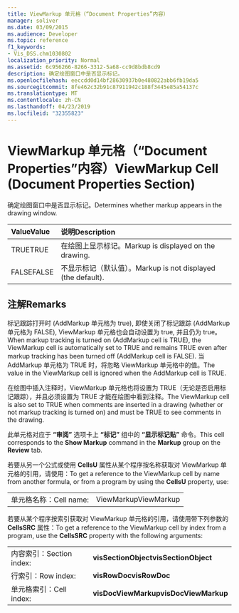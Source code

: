 ```yaml
---
title: ViewMarkup 单元格（“Document Properties”内容）
manager: soliver
ms.date: 03/09/2015
ms.audience: Developer
ms.topic: reference
f1_keywords:
- Vis_DSS.chm1030802
localization_priority: Normal
ms.assetid: 6c956266-8266-3312-5a68-cc9d8bdb8cd9
description: 确定绘图窗口中是否显示标记。
ms.openlocfilehash: eeccdd0d14bf28630937b0e480822abb6fb19da5
ms.sourcegitcommit: 8fe462c32b91c87911942c188f3445e85a54137c
ms.translationtype: MT
ms.contentlocale: zh-CN
ms.lasthandoff: 04/23/2019
ms.locfileid: "32355823"
---
```

# <a name="viewmarkup-cell-document-properties-section"></a><span data-ttu-id="a0f17-103">ViewMarkup 单元格（“Document Properties”内容）</span><span class="sxs-lookup"><span data-stu-id="a0f17-103">ViewMarkup Cell (Document Properties Section)</span></span>

<span data-ttu-id="a0f17-104">确定绘图窗口中是否显示标记。</span><span class="sxs-lookup"><span data-stu-id="a0f17-104">Determines whether markup appears in the drawing window.</span></span> 
  
|<span data-ttu-id="a0f17-105">**Value**</span><span class="sxs-lookup"><span data-stu-id="a0f17-105">**Value**</span></span>|<span data-ttu-id="a0f17-106">**说明**</span><span class="sxs-lookup"><span data-stu-id="a0f17-106">**Description**</span></span>|
|:-----|:-----|
|<span data-ttu-id="a0f17-107">TRUE</span><span class="sxs-lookup"><span data-stu-id="a0f17-107">TRUE</span></span>  <br/> |<span data-ttu-id="a0f17-108">在绘图上显示标记。</span><span class="sxs-lookup"><span data-stu-id="a0f17-108">Markup is displayed on the drawing.</span></span>  <br/> |
|<span data-ttu-id="a0f17-109">FALSE</span><span class="sxs-lookup"><span data-stu-id="a0f17-109">FALSE</span></span>  <br/> |<span data-ttu-id="a0f17-110">不显示标记（默认值）。</span><span class="sxs-lookup"><span data-stu-id="a0f17-110">Markup is not displayed (the default).</span></span>  <br/> |
   
## <a name="remarks"></a><span data-ttu-id="a0f17-111">注解</span><span class="sxs-lookup"><span data-stu-id="a0f17-111">Remarks</span></span>

 <span data-ttu-id="a0f17-112">标记跟踪打开时 (AddMarkup 单元格为 true), 即使关闭了标记跟踪 (AddMarkup 单元格为 FALSE), ViewMarkup 单元格也会自动设置为 true, 并且仍为 true。</span><span class="sxs-lookup"><span data-stu-id="a0f17-112">When markup tracking is turned on (AddMarkup cell is TRUE), the ViewMarkup cell is automatically set to TRUE and remains TRUE even after markup tracking has been turned off (AddMarkup cell is FALSE).</span></span> <span data-ttu-id="a0f17-113">当 AddMarkup 单元格为 TRUE 时，将忽略 ViewMarkup 单元格中的值。</span><span class="sxs-lookup"><span data-stu-id="a0f17-113">The value in the ViewMarkup cell is ignored when the AddMarkup cell is TRUE.</span></span> 
  
<span data-ttu-id="a0f17-114">在绘图中插入注释时，ViewMarkup 单元格也将设置为 TRUE（无论是否启用标记跟踪），并且必须设置为 TRUE 才能在绘图中看到注释。</span><span class="sxs-lookup"><span data-stu-id="a0f17-114">The ViewMarkup cell is also set to TRUE when comments are inserted in a drawing (whether or not markup tracking is turned on) and must be TRUE to see comments in the drawing.</span></span>
  
<span data-ttu-id="a0f17-115">此单元格对应于 **“审阅”** 选项卡上 **“标记”** 组中的 **“显示标记贴”** 命令。</span><span class="sxs-lookup"><span data-stu-id="a0f17-115">This cell corresponds to the **Show Markup** command in the **Markup** group on the **Review** tab.</span></span> 
  
<span data-ttu-id="a0f17-116">若要从另一个公式或使用 **CellsU** 属性从某个程序按名称获取对 ViewMarkup 单元格的引用，请使用：</span><span class="sxs-lookup"><span data-stu-id="a0f17-116">To get a reference to the ViewMarkup cell by name from another formula, or from a program by using the **CellsU** property, use:</span></span> 
  
|||
|:-----|:-----|
|<span data-ttu-id="a0f17-117">单元格名称：</span><span class="sxs-lookup"><span data-stu-id="a0f17-117">Cell name:</span></span>  <br/> |<span data-ttu-id="a0f17-118">ViewMarkup</span><span class="sxs-lookup"><span data-stu-id="a0f17-118">ViewMarkup</span></span>  <br/> |
   
<span data-ttu-id="a0f17-119">若要从某个程序按索引获取对 ViewMarkup 单元格的引用，请使用带下列参数的 **CellsSRC** 属性：</span><span class="sxs-lookup"><span data-stu-id="a0f17-119">To get a reference to the ViewMarkup cell by index from a program, use the **CellsSRC** property with the following arguments:</span></span> 
  
|||
|:-----|:-----|
|<span data-ttu-id="a0f17-120">内容索引：</span><span class="sxs-lookup"><span data-stu-id="a0f17-120">Section index:</span></span>  <br/> |<span data-ttu-id="a0f17-121">**visSectionObject**</span><span class="sxs-lookup"><span data-stu-id="a0f17-121">**visSectionObject**</span></span> <br/> |
|<span data-ttu-id="a0f17-122">行索引：</span><span class="sxs-lookup"><span data-stu-id="a0f17-122">Row index:</span></span>  <br/> |<span data-ttu-id="a0f17-123">**visRowDoc**</span><span class="sxs-lookup"><span data-stu-id="a0f17-123">**visRowDoc**</span></span> <br/> |
|<span data-ttu-id="a0f17-124">单元格索引：</span><span class="sxs-lookup"><span data-stu-id="a0f17-124">Cell index:</span></span>  <br/> |<span data-ttu-id="a0f17-125">**visDocViewMarkup**</span><span class="sxs-lookup"><span data-stu-id="a0f17-125">**visDocViewMarkup**</span></span> <br/> |
   

